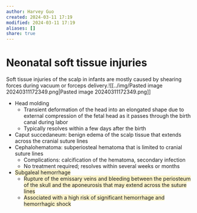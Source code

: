 ```yaml
---
author: Harvey Guo
created: 2024-03-11 17:19
modified: 2024-03-11 17:19
aliases: []
share: true
---
```

# Neonatal soft tissue injuries
Soft tissue injuries of the scalp in infants are mostly caused by shearing forces during vacuum or forceps delivery.![[../img/Pasted image 20240311172349.png|Pasted image 20240311172349.png]]
- Head molding 
	- Transient deformation of the head into an elongated shape due to external compression of the fetal head as it passes through the birth canal during labor
	- Typically resolves within a few days after the birth
- Caput succedaneum: benign edema of the scalp tissue that extends across the cranial suture lines
- Cephalohematoma: subperiosteal hematoma that is limited to cranial suture lines  
	- Complications: calcification of the hematoma, secondary infection
	- No treatment required; resolves within several weeks or months
- <span style="background:rgba(240, 200, 0, 0.2)">Subgaleal hemorrhage </span>
	- <span style="background:rgba(240, 200, 0, 0.2)">Rupture of the emissary veins and bleeding between the periosteum of the skull and the aponeurosis that may extend across the suture lines</span>
	- <span style="background:rgba(240, 200, 0, 0.2)">Associated with a high risk of significant hemorrhage and hemorrhagic shock</span>
